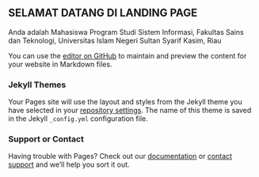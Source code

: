 ## SELAMAT DATANG DI LANDING PAGE

Anda adalah Mahasiswa Program Studi Sistem Informasi, Fakultas Sains dan Teknologi, Universitas Islam Negeri Sultan Syarif Kasim, Riau

You can use the [editor on GitHub](https://github.com/ernowae/landingpage/edit/master/README.md) to maintain and preview the content for your website in Markdown files.

### Jekyll Themes

Your Pages site will use the layout and styles from the Jekyll theme you have selected in your [repository settings](https://github.com/ernowae/landingpage/settings). The name of this theme is saved in the Jekyll `_config.yml` configuration file.

### Support or Contact

Having trouble with Pages? Check out our [documentation](https://help.github.com/categories/github-pages-basics/) or [contact support](https://github.com/contact) and we’ll help you sort it out.

